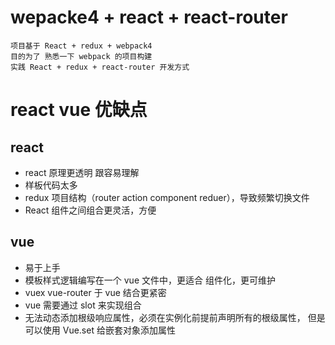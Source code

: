 # wepacke4 + react + react-router

    项目基于 React + redux + webpack4 
    目的为了 熟悉一下 webpack 的项目构建
    实践 React + redux + react-router 开发方式

# react vue 优缺点
## react 
    
- react 原理更透明 跟容易理解
- 样板代码太多
- redux 项目结构（router action component reduer），导致频繁切换文件
- React 组件之间组合更灵活，方便

## vue
- 易于上手
- 模板样式逻辑编写在一个 vue 文件中，更适合 组件化，更可维护
- vuex vue-router 于 vue 结合更紧密
- vue 需要通过 slot 来实现组合
- 无法动态添加根级响应属性，必须在实例化前提前声明所有的根级属性， 但是可以使用 Vue.set 给嵌套对象添加属性